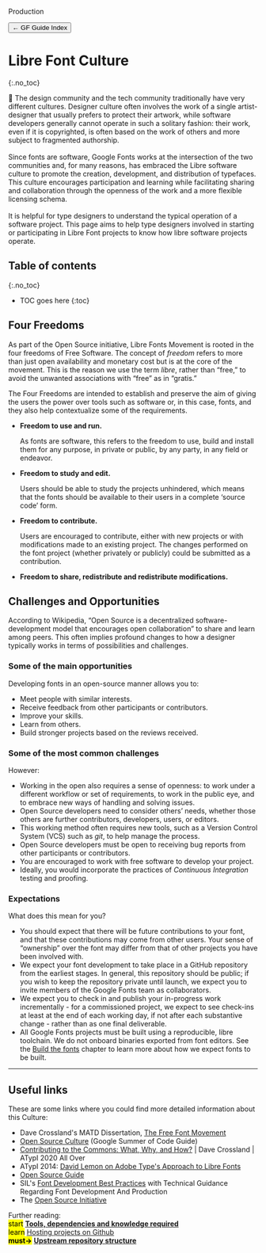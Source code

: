 Production<link href="style.css" rel="stylesheet">

<a href="./index"><button class="button button-i">&larr; GF Guide Index</button></a>

# Libre Font Culture
{:.no_toc}

<div class="callout">

🦉 The design community and the tech community traditionally have very different cultures. Designer culture often involves the work of a single artist-designer that usually prefers to protect their artwork, while software developers generally cannot operate in such a solitary fashion: their work, even if it is copyrighted, is often based on the work of others and more subject to fragmented authorship.
<br><br>
Since fonts are software, Google Fonts works at the intersection of the two communities and, for many reasons, has embraced the Libre software culture to promote the creation, development, and distribution of typefaces. This culture encourages participation and learning while facilitating sharing and collaboration through the openness of the work and a more flexible licensing schema.
<br><br>
It is helpful for type designers to understand the typical operation of a software project. This page aims to help type designers involved in starting or participating in Libre Font projects to know how libre software projects operate.

</div>

## Table of contents
{:.no_toc}
* TOC goes here
{:toc}

## Four Freedoms

As part of the Open Source initiative, Libre Fonts Movement is rooted in the four freedoms of Free Software. The concept of *freedom* refers to more than just open availability and monetary cost but is at the core of the movement. This is the reason we use the term *libre*, rather than “free,” to avoid the unwanted associations with “free” as in “gratis.”

The Four Freedoms are intended to establish and preserve the aim of giving the users the power over tools such as software or, in this case, fonts, and they also help contextualize some of the requirements.

-   **Freedom to use and run.**

    As fonts are software, this refers to the freedom to use, build and install them for any purpose, in private or public, by any party, in any field or endeavor.
-   **Freedom to study and edit.**

    Users should be able to study the projects unhindered, which means that the fonts should be available to their users in a complete ‘source code’ form.
-   **Freedom to contribute.**

    Users are encouraged to contribute, either with new projects or with modifications made to an existing project. The changes performed on the font project (whether privately or publicly) could be submitted as a contribution.
-   **Freedom to share, redistribute and redistribute modifications.**

## Challenges and Opportunities

According to Wikipedia, “Open Source is a decentralized software-development model that encourages open collaboration” to share and learn among peers. This often implies profound changes to how a designer typically works in terms of possibilities and challenges.

### Some of the main opportunities

Developing fonts in an open-source manner allows you to:

-   Meet people with similar interests.
-   Receive feedback from other participants or contributors.
-   Improve your skills.
-   Learn from others.
-   Build stronger projects based on the reviews received.

### Some of the most common challenges

However:

-   Working in the open also requires a sense of openness: to work under a different workflow or set of requirements, to work in the public eye, and to embrace new ways of handling and solving issues.
-   Open Source developers need to consider others’ needs, whether those others are further contributors, developers, users, or editors.
-   This working method often requires new tools, such as a Version Control System (VCS) such as *git*, to help manage the process.
-   Open Source developers must be open to receiving bug reports from other participants or contributors.
-   You are encouraged to work with free software to develop your project.
-   Ideally, you would incorporate the practices of *Continuous Integration* testing and proofing.

### Expectations

What does this mean for you?

- You should expect that there will be future contributions to your font, and that these contributions may come from other users. Your sense of “ownership” over the font may differ from that of other projects you have been involved with.
- We expect your font development to take place in a GitHub repository from the earliest stages. In general, this repository should be public; if you wish to keep the repository private until launch, we expect you to invite members of the Google Fonts team as collaborators.
- We expect you to check in and publish your in-progress work incrementally - for a commissioned project, we expect to see check-ins at least at the end of each working day, if not after each substantive change - rather than as one final deliverable.
- All Google Fonts projects must be built using a reproducible, libre toolchain. We do not onboard binaries exported from font editors. See the <a href="./build">Build the fonts</a> chapter to learn more about how we expect fonts to be built.

------------------------------------------------------------------------

## Useful links

These are some links where you could find more detailed information about this Culture:

-   Dave Crossland's MATD Dissertation, [The Free Font Movement](https://davelab6.github.io/matd-dissertation)
-   [Open Source Culture](https://google.github.io/gsocguides/mentor/open-source-culture#openness-and-sharing) (Google Summer of Code Guide)
-   [Contributing to the Commons: What, Why, and How?](https://www.youtube.com/watch?v=1YKAJSV5c00&t=1961s) \| Dave Crossland \| ATypI 2020 All Over
-   ATypI 2014: [David Lemon on Adobe Type's Approach to Libre Fonts](https://www.youtube.com/watch?v=DBz0rVUYNPA)
-   [Open Source Guide](https://opensource.guide/how-to-contributeProduction/)
-   SIL's [Font Development Best Practices](http://silnrsi.github.io/FDBP/en-US/index.html) with Technical Guidance Regarding Font Development And Production
-   The [Open Source Initiative](https://opensource.org/docs/osd)

<div class="next-reading">
    Further reading:<br>
    <mark class="blue">start</mark> <a href="./tools" style="font-weight:bold">Tools, dependencies and knowledge required</a>
  <br>
    <mark class="yellow">learn</mark> <a href="./hosting">Hosting projects on Github</a>
  <br>
    <mark class="green"><b>must&rarr;</b></mark> <a href="./upstream" style="font-weight:bold">Upstream repository structure</a>
</div>
